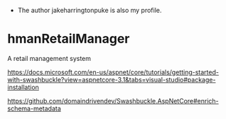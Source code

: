 * The author jakeharringtonpuke is also my profile. 
# hmanRetailManager
A retail management system

https://docs.microsoft.com/en-us/aspnet/core/tutorials/getting-started-with-swashbuckle?view=aspnetcore-3.1&tabs=visual-studio#package-installation

https://github.com/domaindrivendev/Swashbuckle.AspNetCore#enrich-schema-metadata
